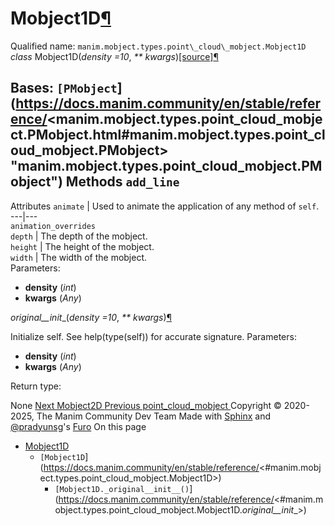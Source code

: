 # Mobject1D[¶](https://docs.manim.community/en/stable/reference/<#mobject1d> "Link to this heading")
Qualified name: `manim.mobject.types.point\_cloud\_mobject.Mobject1D`
_class_ Mobject1D(_density =10_, _** kwargs_)[[source]](https://docs.manim.community/en/stable/reference/<../_modules/manim/mobject/types/point_cloud_mobject.html#Mobject1D>)[¶](https://docs.manim.community/en/stable/reference/<#manim.mobject.types.point_cloud_mobject.Mobject1D> "Link to this definition")
    
Bases: `[PMobject`](https://docs.manim.community/en/stable/reference/<manim.mobject.types.point_cloud_mobject.PMobject.html#manim.mobject.types.point_cloud_mobject.PMobject> "manim.mobject.types.point_cloud_mobject.PMobject")
Methods
`add_line`  
---  
Attributes
`animate` | Used to animate the application of any method of `self`.  
---|---  
`animation_overrides`  
`depth` | The depth of the mobject.  
`height` | The height of the mobject.  
`width` | The width of the mobject.  
Parameters:
    
  * **density** (_int_)
  * **kwargs** (_Any_)


_original__init__(_density =10_, _** kwargs_)[¶](https://docs.manim.community/en/stable/reference/<#manim.mobject.types.point_cloud_mobject.Mobject1D._original__init__> "Link to this definition")
    
Initialize self. See help(type(self)) for accurate signature.
Parameters:
    
  * **density** (_int_)
  * **kwargs** (_Any_)


Return type:
    
None
[ Next Mobject2D ](https://docs.manim.community/en/stable/reference/<manim.mobject.types.point_cloud_mobject.Mobject2D.html>) [ Previous point_cloud_mobject ](https://docs.manim.community/en/stable/reference/<manim.mobject.types.point_cloud_mobject.html>)
Copyright © 2020-2025, The Manim Community Dev Team 
Made with [Sphinx](https://docs.manim.community/en/stable/reference/<https:/www.sphinx-doc.org/>) and [@pradyunsg](https://docs.manim.community/en/stable/reference/<https:/pradyunsg.me>)'s [Furo](https://docs.manim.community/en/stable/reference/<https:/github.com/pradyunsg/furo>)
On this page 
  * [Mobject1D](https://docs.manim.community/en/stable/reference/<#>)
    * `[Mobject1D`](https://docs.manim.community/en/stable/reference/<#manim.mobject.types.point_cloud_mobject.Mobject1D>)
      * `[Mobject1D._original__init__()`](https://docs.manim.community/en/stable/reference/<#manim.mobject.types.point_cloud_mobject.Mobject1D._original__init__>)


